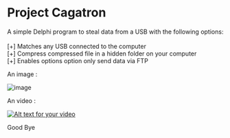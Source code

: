 Project Cagatron
========

A simple Delphi program to steal data from a USB with the following options:<br>
<br>
[+] Matches any USB connected to the computer<br>
[+] Compress compressed file in a hidden folder on your computer<br>
[+] Enables options option only send data via FTP<br>

An image : 

![image](http://doddyhackman.webcindario.com/images/cagatron.jpg)

An video : 

[![Alt text for your video](http://img.youtube.com/vi/LhRZZrUGPA8/0.jpg)](http://www.youtube.com/watch?v=LhRZZrUGPA8)

Good Bye
